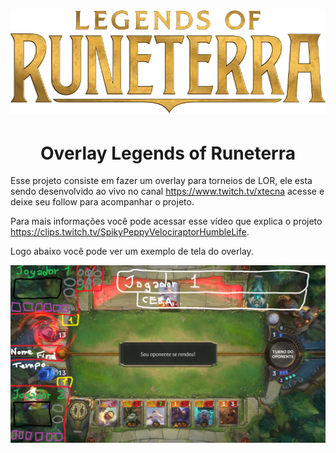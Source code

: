 <h1 align="center"><img alt="Legends of Runeterra" src="./src/assets/logo_lor.png"></h1>

<h1 align="center">Overlay Legends of Runeterra</h1>

<!-- <p align="center">
  <a href="https://www.twitch.tv/xtecna">
    <img alt="Twitch Status" src="https://img.shields.io/twitch/status/xtecna?style=for-the-badge">
  </a>
</p> -->

<p>
  Esse projeto consiste em fazer um overlay para torneios de LOR, ele esta sendo desenvolvido ao vivo no canal <a href="https://www.twitch.tv/xtecna">https://www.twitch.tv/xtecna</a> acesse e deixe seu follow para acompanhar o projeto.

  Para mais informações você pode acessar esse vídeo que explica o projeto <a href="https://clips.twitch.tv/SpikyPeppyVelociraptorHumbleLife">https://clips.twitch.tv/SpikyPeppyVelociraptorHumbleLife</a>.

  Logo abaixo você pode ver um exemplo de tela do overlay.
</p>

<p align="center"><img alt="Exemplo de tela" src="./frontend/src/assets/ExemploTela.png"></p>
